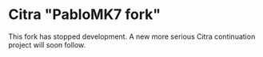 ﻿# Citra "PabloMK7 fork"
This fork has stopped development. A new more serious Citra continuation project will soon follow.
